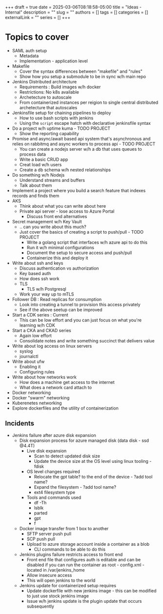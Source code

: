 +++ 
draft = true
date = 2025-03-06T08:18:58-05:00
title = "Ideas - Internal"
description = ""
slug = ""
authors = []
tags = []
categories = []
externalLink = ""
series = []
+++

# Topics to cover
- SAML auth setup
  - Metadata
  - Implementation - application level
- Makefile
  - Cover the syntax differences between "makefile" and "rules"
  - Show how you setup a submodule to be in sync w/h main repo
- Jenkins Distributed architecture
  - Requirements : Build images w/h docker
  - Restrictions: No k8s available
  - Archetecture to autoscale
  - From containerized instances per reigion to single central distributed archetecture that autoscales
- Jenkinsfile setup for chaining pipelines to deploy
  - How to use bash scripts with jenkins
  - Using the `script` escape hatch with declarative jenkinsfile syntax
- Do a project w/h uptime kuma - TODO PROJECT
  - Show the reporting capability
- Promise and async/await based api system that's asynchronous and relies on rabbitmq and async workers to process api -  TODO PROJECT
  - You can create a nodejs server w/h a db that uses queues to process data
  - Write a basic CRUD app
  - Creat load w/h users
  - Create a db schema w/h nested relationships
- Do something w/h Nodejs
  - Understand streams and buffers
  - Talk about them
- Implement a project where you build a search feature that indexes records and finds them
- AKS
  - Think about what you can write about here
  - Private api server - lose access to Azure Portal
    - Discuss front end alternatives
- Secret management w/h Key Vault
  - .. can you write about this much?
  - Just cover the basics of creating a script to push/pull - TODO PROJECT
    - Write a golang script that interfaces w/h azure api to do this
    - Run it w/h minimal configurations
    - Document the setup to secure access and push/pull
	- Containerize this and deploy it
- Write about ssh and keys
  - Discuss authentication vs authorization
  - Key based auth
  - How does ssh work
  - TLS
    - TLS w/h Postgresql
  - Work your way up to mTLS
- Follower DB : Read replicas for consumption
  - Look into creating a tunnel to provision this access privately
  - See if the above seetup can be improved
- Start a CDK series : Current
  - This can be low effort and you can just focus on what you're learning w/h CDK
- Start a CKA and CKAD series
  - Again low effort
  - Consolidate notes and write something succinct that delivers value
- Write about log access on linux servers
  - syslog
  - journalctl
- Write about ufw
  - Enabling it
  - Configuring rules
- Write about how networks work
  - How does a machine get access to the internet
  - What does a network card attach to
- Docker networking
- Docker "swarm" networking
- Kuberenetes networking
- Explore dockerfiles and the utility of containerization

## Incidents
- Jenkins failure after azure disk expansion
  - Disk expansion process for azure managed disk (data disk - ssd @4.4T)
    - Live disk expansion
		- Scan to detect updated disk size
		- Update the device size at the OS level using linux tooling - fdisk
	- OS level changes required
		- Relocate the gpt table? to the end of the device - ?add tool name?
		- Expand the filesystem - ?add tool name?
		- ext4 filesystem type
	- Tools and commands used
		- df -Th
		- lsblk
    	- parted
    	- gpt
		- f
  - Docker image transfer from 1 box to another
    - SFTP server push pull
    - SCP push pull
    - Upload to azure storage account inside a container as a blob
      - CLI commands to be able to do this
  - Jenkins plugins failure restricts access to front end
    - Front end file that configures auth is editable and can be disabled if you can run the container as root -  config.xml - located in /var/jenkins_home
    - Allow insecure access
    - This will open jenkins to the world
  - Jenkins update for containerized setup requires 
    - Update dockerfile with new jenkins image - this can be modified to just use stock jenkins image
	- Issue w/h jenkins update is the plugin update that occurs subsequently